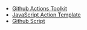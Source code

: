- [Github Actions Toolkit](https://github.com/actions/toolkit)
- [JavaScript Action Template](https://github.com/actions/javascript-action)
- [Github Script](https://github.com/actions/github-script)
